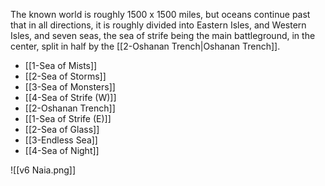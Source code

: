 The known world is roughly 1500 x 1500 miles, but oceans continue past that in all directions, it is roughly divided into Eastern Isles, and Western Isles, and seven seas, the sea of strife being the main battleground, in the center, split in half by the [[2-Oshanan Trench|Oshanan Trench]].

- [[1-Sea of Mists]]
- [[2-Sea of Storms]]
- [[3-Sea of Monsters]]
- [[4-Sea of Strife (W)]]
- [[2-Oshanan Trench]]
- [[1-Sea of Strife (E)]]
- [[2-Sea of Glass]]
- [[3-Endless Sea]]
- [[4-Sea of Night]]

![[v6 Naia.png]]